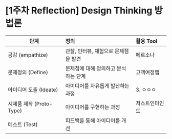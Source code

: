 # [1주차 Reflection] Design Thinking 방법론


 	 

| 단계 | 정의 | 활용 Tool |
| ---------- | :--------- | :---------- |
| 공감 (empathize) | 관찰, 인터뷰, 체험으로 문제점을 발견 | 페르소나 |
| 문제정의 (Define) | 문제점에 대해 정의하고 분석하는 단계 | 고객여정맵 |
| 아이디어 도출 (Ideate) | 아이디어를 자유롭게 발산하는 과정 | 3. ㅇㅇㅇ |
| 시제품 제작 (Proto-Type) | 아이디어를 구현하는 과정 | 저스트인마인드 |
| 테스트 (Test) | 피드백을 통해 아이디어를 개선 |  |


